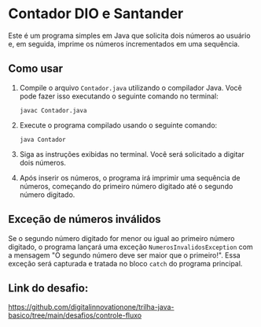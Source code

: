 # Contador DIO e Santander

Este é um programa simples em Java que solicita dois números ao usuário e, em seguida, imprime os números incrementados em uma sequência.

## Como usar

1. Compile o arquivo `Contador.java` utilizando o compilador Java. Você pode fazer isso executando o seguinte comando no terminal:

    ```
    javac Contador.java
    ```

2. Execute o programa compilado usando o seguinte comando:

    ```
    java Contador
    ```

3. Siga as instruções exibidas no terminal. Você será solicitado a digitar dois números.

4. Após inserir os números, o programa irá imprimir uma sequência de números, começando do primeiro número digitado até o segundo número digitado.

## Exceção de números inválidos

Se o segundo número digitado for menor ou igual ao primeiro número digitado, o programa lançará uma exceção `NumerosInvalidosException` com a mensagem "O segundo número deve ser maior que o primeiro!". Essa exceção será capturada e tratada no bloco `catch` do programa principal.

## Link do desafio:

https://github.com/digitalinnovationone/trilha-java-basico/tree/main/desafios/controle-fluxo

